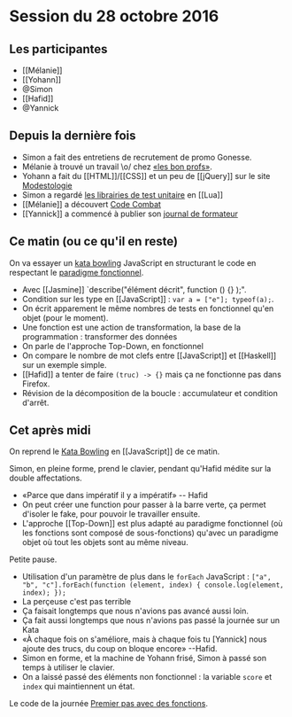 # Session du 28 octobre 2016

## Les participantes

- [[Mélanie]]
- [[Yohann]]
- @Simon
- [[Hafid]]
- @Yannick

## Depuis la dernière fois

- Simon a fait des entretiens de recrutement de promo Gonesse.
- Mélanie à trouvé un travail \o/ chez [«les bon
  profs»](https://www.lesbonsprofs.com).
- Yohann a fait du [[HTML]]/[[CSS]] et un peu de [[jQuery]] sur le site
  [Modestologie](http://modestologie.com)
- Simon a regardé [les librairies de test
  unitaire](http://lua-users.org/wiki/UnitTesting) en [[Lua]]
- [[Mélanie]] a découvert [Code Combat](https://codecombat.com)
- [[Yannick]] a commencé à publier son [journal de
  formateur](https://medium.com/@ya_f)

## Ce matin (ou ce qu'il en reste)

On va essayer un [kata bowling](http://codingdojo.org/kata/Bowling/) JavaScript en structurant le code en respectant le
[paradigme
fonctionnel](https://fr.wikipedia.org/wiki/Programmation_fonctionnelle).

- Avec [[Jasmine]] `describe("élément décrit", function () {} );".
- Condition sur les type en [[JavaScript]] : `var a = ["e"]; typeof(a);`.
- On écrit apparement le même nombres de tests en fonctionnel qu'en objet (pour
  le moment).
- Une fonction est une action de transformation, la base de la programmation :
  transformer des données
- On parle de l'approche Top-Down, en fonctionnel
- On compare le nombre de mot clefs entre [[JavaScript]] et [[Haskell]] sur un
  exemple simple.
- [[Hafid]] a tenter de faire `(truc) -> {}` mais ça ne fonctionne pas dans
  Firefox.
- Révision de la décomposition de la boucle : accumulateur et condition
  d'arrêt.

## Cet après midi

On reprend le [Kata Bowling](http://codingdojo.org/kata/Bowling/) en [[JavaScript]] de ce matin.

Simon, en pleine forme, prend le clavier, pendant qu'Hafid médite sur la double
affectations.

- «Parce que dans impératif il y a impératif» -- Hafid
- On peut créer une function pour passer à la barre verte, ça permet d'isoler
  le fake, pour pouvoir le travailler ensuite.
- L'approche [[Top-Down]] est plus adapté au paradigme fonctionnel (où les
  fonctions sont composé de sous-fonctions) qu'avec un paradigme objet où tout
  les objets sont au même niveau.

Petite pause.

- Utilisation d'un paramètre de plus dans le `forEach` JavaScript : `["a", "b",
  "c"].forEach(function (element, index) { console.log(element, index); });`
- La perçeuse c'est pas terrible
- Ça faisait longtemps que nous n'avions pas avancé aussi loin.
- Ça fait aussi longtemps que nous n'avions pas passé la journée sur un Kata
- «À chaque fois on s'améliore, mais à chaque fois tu [Yannick] nous ajoute des
  trucs, du coup on bloque encore» --Hafid.
- Simon en forme, et la machine de Yohann frisé, Simon à passé son temps à
  utiliser le clavier.
- On a laissé passé des éléments non fonctionnel : la variable `score` et
  `index` qui maintiennent un état.

Le code de la journée [Premier pas avec des
fonctions](https://github.com/ut7/rookie-club/releases/tag/premier-pas-avec-avec-des-fonctions).
